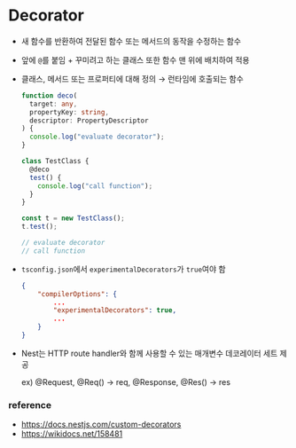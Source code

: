 # Decorator

- 새 함수를 반환하여 전달된 함수 또는 메서드의 동작을 수정하는 함수
- 앞에 `@`를 붙임 + 꾸미려고 하는 클래스 또한 함수 맨 위에 배치하여 적용
- 클래스, 메서드 또는 프로퍼티에 대해 정의 → 런타임에 호출되는 함수

  ```typescript
  function deco(
    target: any,
    propertyKey: string,
    descriptor: PropertyDescriptor
  ) {
    console.log("evaluate decorator");
  }

  class TestClass {
    @deco
    test() {
      console.log("call function");
    }
  }

  const t = new TestClass();
  t.test();

  // evaluate decorator
  // call function
  ```

- `tsconfig.json`에서 `experimentalDecorators`가 `true`여야 함

  ```json
  {
      "compilerOptions": {
          ...
          "experimentalDecorators": true,
          ...
      }
  }
  ```

- Nest는 HTTP route handler와 함께 사용할 수 있는 매개변수 데코레이터 세트 제공

  ex) @Request, @Req() → req, @Response, @Res() → res

### reference

- https://docs.nestjs.com/custom-decorators
- https://wikidocs.net/158481
